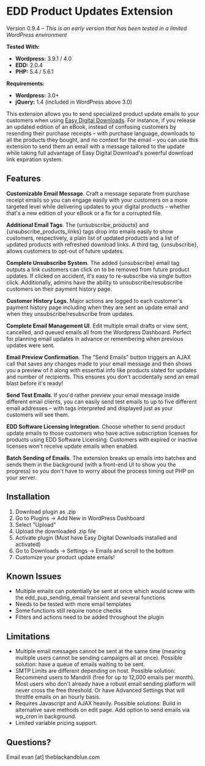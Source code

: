 EDD Product Updates Extension
===================

Version 0.9.4 – *This is an early version that has been tested in a limited WordPress environment*

**Tested With:**
* **Wordpress:** 3.9.1 / 4.0
* **EDD:** 2.0.4
* **PHP:** 5.4 / 5.6.1

**Requirements:**
* **Wordpress:** 3.0+
* **jQuery:** 1.4 (included in WordPress above 3.0)

This extension allows you to send specialized product update emails to your customers when using [Easy Digital Downloads](http://easydigitaldownloads.com/). For instance, if you release an updated edition of an eBook, instead of confusing customers by resending their purchase receipts – with purchase language, downloads to all the products they bought, and no context for the email – you can use this extension to send them an email with a message tailored to the update while taking full advantage of Easy Digital Download's powerful download link expiration system.

## Features
**Customizable Email Message**. Craft a message separate from purchase receipt emails so you can engage easily with your customers on a more targeted level while delivering updates to your digital products – whether that's a new edition of your eBook or a fix for a corrupted file.

**Additional Email Tags**. The {unsubscribe_products} and {unsubscribe_products_links} tags drop into emails easily to show customers, respectively, a plain list of updated products and a list of updated products with refreshed download links. A third tag, {unsubscribe}, allows customers to opt-out of future updates.

**Complete Unsubscribe System**. The added {unsubscribe} email tag outputs a link customers can click on to be removed from future product updates. If clicked on accident, it's easy to re-subscribe via single button click. Additionally, admins have the ability to unsubscribe/resubscribe customers on their payment history page.

**Customer History Logs**. Major actions are logged to each customer's payment history page including when they are sent an update email and when they unsubscribe/resubscribe from updates.

**Complete Email Management UI**. Edit multiple email drafts or view sent, cancelled, and queued emails all from the Wordpress Dashboard. Perfect for planning email updates in advance or remembering when previous updates were sent.

**Email Preview Confirmation**. The "Send Emails" button triggers an AJAX call that saves any changes made to your email message and then shows you a preview of it along with essential info like products slated for updates and number of recipients. This ensures you don't accidentally send an email blast before it's ready!

**Send Test Emails**. If you'd rather preview your email message inside different email clients, you can easily send test emails to up to five different email addresses – with tags interpreted and displayed just as your customers will see them.

**EDD Software Licensing Integration**. Choose whether to send product update emails to those customers who have active subscription licenses for products using EDD Software Licensing. Customers with expired or inactive licenses won't receive update emails when enabled.

**Batch Sending of Emails**. The extension breaks up emails into batches and sends them in the background (with a front-end UI to show you the progress) so you don't have to worry about the process timing out PHP on your server.

## Installation
1. Download plugin as .zip
2. Go to Plugins -> Add New in WordPress Dashboard
3. Select "Upload"
4. Upload the downloaded .zip file
5. Activate plugin (Must have Easy Digital Downloads installed and activated)
6. Go to Downloads -> Settings -> Emails and scroll to the bottom
7. Customize your product update emails!

## Known Issues
* Multiple emails can potentially be sent at once which would screw with the edd_pup_sending_email transient and several functions
* Needs to be tested with more email templates
* Some functions still require nonce checks
* Filters and actions need to be added throughout the plugin

## Limitations
* Multiple email messages cannot be sent at the same time (meaning multiple users cannot be sending campaigns all at once). Possible solution: have a queue of emails waiting to be sent.
* SMTP Limits are different depending on host. Possible solution: Recommend users to Mandrill (free for up to 12,000 emails per month). Most users who don't already have a robust email sending platform will never cross the free threshold. Or have Advanced Settings that will throttle emails on an hourly basis.
* Requires Javascript and AJAX heavily. Possible solutions: Build in alternative save methods on edit page. Add option to send emails via wp_cron in background.
* Limited variable pricing support.

## Questions?
Email evan [at] theblackandblue.com